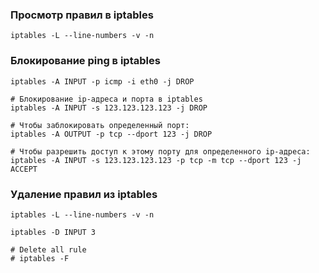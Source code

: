 ### Просмотр правил в iptables
```
iptables -L --line-numbers -v -n
```

### Блокирование ping в iptables

```
iptables -A INPUT -p icmp -i eth0 -j DROP

# Блокирование ip-адреса и порта в iptables
iptables -A INPUT -s 123.123.123.123 -j DROP

# Чтобы заблокировать определенный порт:
iptables -A OUTPUT -p tcp --dport 123 -j DROP

# Чтобы разрешить доступ к этому порту для определенного ip-адреса:
iptables -A INPUT -s 123.123.123.123 -p tcp -m tcp --dport 123 -j ACCEPT
```

### Удаление правил из iptables

```
iptables -L --line-numbers -v -n

iptables -D INPUT 3

# Delete all rule
# iptables -F
```
